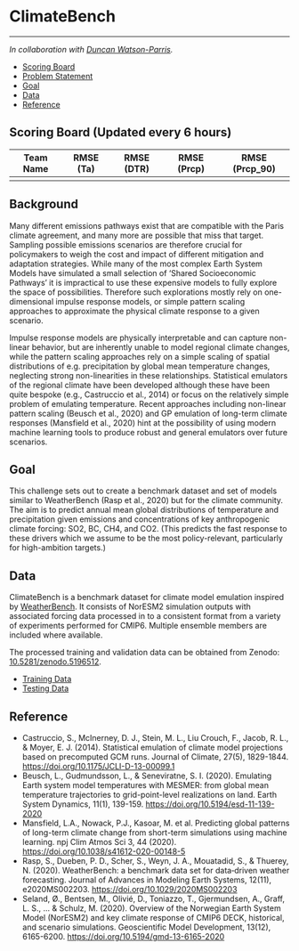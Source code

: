 # ClimateBench
---

*In collaboration with [Duncan Watson-Parris](https://duncanwp.github.io/).* 

- [Scoring Board](#Scoring-Board)
- [Problem Statement](#Background)
- [Goal](#Goal)
- [Data](#Data)
- [Reference](#Reference)

## Scoring Board (Updated every 6 hours)  

Team Name | RMSE (Ta) | RMSE (DTR) | RMSE (Prcp) | RMSE (Prcp_90) 
--------- | --------- | ---------- | ----------- | --------------
  |   |   |   | 

## Background
Many different emissions pathways exist that are compatible with the Paris climate agreement, and many more are possible that miss that target. Sampling possible emissions scenarios are therefore crucial for policymakers to weigh the cost and impact of different mitigation and adaptation strategies. While many of the most complex Earth System Models have simulated a small selection of ‘Shared Socioeconomic Pathways’ it is impractical to use these expensive models to fully explore the space of possibilities. Therefore such explorations mostly rely on one-dimensional impulse response models, or simple pattern scaling approaches to approximate the physical climate response to a given scenario. 

Impulse response models are physically interpretable and can capture non-linear behavior, but are inherently unable to model regional climate changes, while the pattern scaling approaches rely on a simple scaling of spatial distributions of e.g. precipitation by global mean temperature changes, neglecting strong non-linearities in these relationships. Statistical emulators of the regional climate have been developed although these have been quite bespoke (e.g., Castruccio et al., 2014) or focus on the relatively simple problem of emulating temperature. Recent approaches including non-linear pattern scaling (Beusch et al., 2020) and GP emulation of long-term climate responses (Mansfield et al., 2020) hint at the possibility of using modern machine learning tools to produce robust and general emulators over future scenarios.


## Goal

This challenge sets out to create a benchmark dataset and set of models similar to WeatherBench (Rasp et al., 2020) but for the climate community. The aim is to predict annual mean global distributions of temperature and precipitation given emissions and concentrations of key anthropogenic climate forcing: SO2, BC, CH4, and CO2. (This predicts the fast response to these drivers which we assume to be the most policy-relevant, particularly for high-ambition targets.) 

## Data

ClimateBench is a benchmark dataset for climate model emulation inspired by [WeatherBench](https://github.com/pangeo-data/WeatherBench). It consists of NorESM2 simulation outputs with associated forcing data processed in to a consistent format from a variety of experiments performed for CMIP6. Multiple ensemble members are included where available.

The processed training and validation data can be obtained from Zenodo: [10.5281/zenodo.5196512](https://doi.org/10.5281/zenodo.5196512).

- [Training Data](https://doi.org/10.5281/zenodo.5465895)
- [Testing Data](https://drive.google.com/drive/u/2/folders/1VjoGpQjQxoruq5qCj90Txnz--ss5ulvg)

## Reference

- Castruccio, S., McInerney, D. J., Stein, M. L., Liu Crouch, F., Jacob, R. L., & Moyer, E. J. (2014). Statistical emulation of climate model projections based on precomputed GCM runs. Journal of Climate, 27(5), 1829-1844. https://doi.org/10.1175/JCLI-D-13-00099.1 
- Beusch, L., Gudmundsson, L., & Seneviratne, S. I. (2020). Emulating Earth system model temperatures with MESMER: from global mean temperature trajectories to grid-point-level realizations on land. Earth System Dynamics, 11(1), 139-159. https://doi.org/10.5194/esd-11-139-2020
- Mansfield, L.A., Nowack, P.J., Kasoar, M. et al. Predicting global patterns of long-term climate change from short-term simulations using machine learning. npj Clim Atmos Sci 3, 44 (2020). https://doi.org/10.1038/s41612-020-00148-5
- Rasp, S., Dueben, P. D., Scher, S., Weyn, J. A., Mouatadid, S., & Thuerey, N. (2020). WeatherBench: a benchmark data set for data‐driven weather forecasting. Journal of Advances in Modeling Earth Systems, 12(11), e2020MS002203. https://doi.org/10.1029/2020MS002203
- Seland, Ø., Bentsen, M., Olivié, D., Toniazzo, T., Gjermundsen, A., Graff, L. S., ... & Schulz, M. (2020). Overview of the Norwegian Earth System Model (NorESM2) and key climate response of CMIP6 DECK, historical, and scenario simulations. Geoscientific Model Development, 13(12), 6165-6200. https://doi.org/10.5194/gmd-13-6165-2020 

